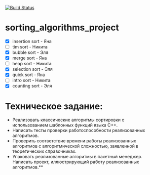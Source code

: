 [![Build Status](https://travis-ci.org/yanaxgrishkova/sorting_algorithms_project.svg?branch=master)](https://travis-ci.org/yanaxgrishkova/sorting_algorithms_project)

# sorting_algorithms_project

- [x] insertion sort - Яна
- [ ] tim sort - Никита
- [x] bubble sort - Эля
- [x] merge sort - Яна
- [ ] heap sort - Никита
- [x] selection sort - Эля
- [x] quick sort - Яна
- [ ] intro sort - Никита
- [x] counting sort - Эля

# Техническое задание: 

- Реализовать классические алгоритмы сортировки с использованием шаблонных функций языка C++. 
- Написать тесты проверки работоспособности реализованных алгоритмов. 
- Проверить соответствие времени работы реализованных алгоритмов с алгоритмической сложностью, заявленной в теоретических справочниках.
- Упаковать реализованные алгоритмы в пакетный менеджер. Написать проект, иллюстрирующий работу реализованных алгоритмов.**

